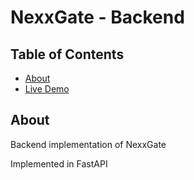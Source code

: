 # NexxGate - Backend

## Table of Contents
+ [About](#about)
+ [Live Demo](#demo)

## About <a name = "about"></a>
Backend implementation of NexxGate

Implemented in FastAPI
